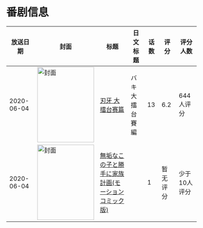 # 番剧信息

|放送日期|封面|标题|日文标题|话数|评分|评分人数|
|---|---|---|---|---|---|---|
|2020-06-04|<img src="//lain.bgm.tv/pic/cover/c/86/44/278202_qPPW8.jpg" alt="封面" style="width:150px;height:200px;object-fit:cover;">|[刃牙 大擂台赛篇](https://bangumi.tv/subject/278202)|バキ 大擂台賽編|13|6.2|644人评分|
|2020-06-04|<img src="/img/no_icon_subject.png" alt="封面" style="width:150px;height:200px;object-fit:cover;">|[無垢なこの子と勝手に家族計画(モーションコミック版)](https://bangumi.tv/subject/345040)||1|暂无评分|少于10人评分|
